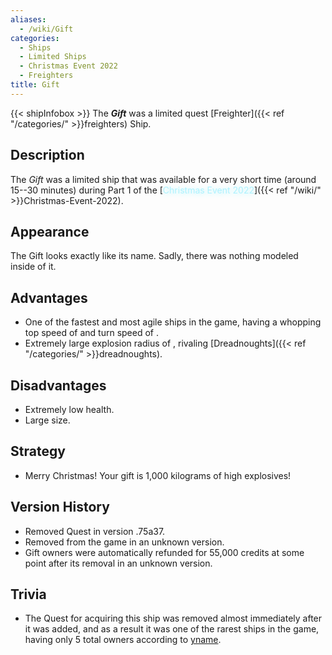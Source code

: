 ```yaml
---
aliases:
  - /wiki/Gift
categories:
  - Ships
  - Limited Ships
  - Christmas Event 2022
  - Freighters
title: Gift
---
```


{{< shipInfobox >}} The **_Gift_** was a limited quest [Freighter]({{< ref "/categories/" >}}freighters) Ship.

## Description

The _Gift_ was a limited ship that was available for a very short time (around 15--30 minutes) during Part 1 of the [<span style="color:#aef2fe;text-shadow: 1px 1px 10px #aef2fe;">Christmas Event 2022</span>]({{< ref "/wiki/" >}}Christmas-Event-2022).

## Appearance

The Gift looks exactly like its name. Sadly, there was nothing modeled inside of it.

## Advantages

- One of the fastest and most agile ships in the game, having a whopping top speed of and turn speed of .
- Extremely large explosion radius of , rivaling [Dreadnoughts]({{< ref "/categories/" >}}dreadnoughts).

## Disadvantages

- Extremely low health.
- Large size.

## Strategy

- Merry Christmas! Your gift is 1,000 kilograms of high explosives!

## Version History

- Removed Quest in version .75a37.
- Removed from the game in an unknown version.
- Gift owners were automatically refunded for 55,000 credits at some point after its removal in an unknown version.

## Trivia

- The Quest for acquiring this ship was removed almost immediately after it was added, and as a result it was one of the rarest ships in the game, having only 5 total owners according to [yname](https://discord.com/channels/204965774618656769/753714180900519937/1054873225886175253).
